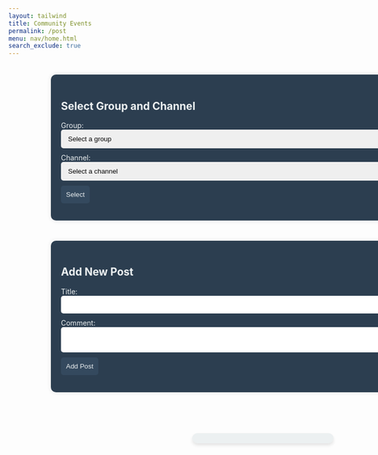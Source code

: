 ```yaml
---
layout: tailwind
title: Community Events
permalink: /post
menu: nav/home.html
search_exclude: true
---
```

<style>
    .container {
        display: flex;
        justify-content: center;
        width: 200%;
        max-width: 1200px;
        padding: 20px;
        box-sizing: border-box;
    }

    .form-container {
        display: flex;
        flex-direction: column;
        max-width: 800px;
        width: 100%;
        background-color: #2C3E50;
        padding: 20px;
        border-radius: 10px;
        box-shadow: 0 0 10px rgba(0, 0, 0, 0.1);
        color: #ECF0F1;
    }

    .form-container label {
        margin-bottom: 5px;
    }

    .form-container input,
    .form-container textarea,
    .form-container select {
        margin-bottom: 10px;
        padding: 10px;
        border-radius: 5px;
        border: none;
        width: 100%;
    }

    .form-container button {
        padding: 10px;
        border-radius: 5px;
        border: none;
        background-color: #34495E;
        color: #ECF0F1;
        cursor: pointer;
    }

    .data {
        display: flex;
        flex-direction: column;
        gap: 20px;
        max-width: 1000px;
        margin: 0 auto;
        padding: 20px;
    }

    #count {
        text-align: center;
        font-size: 1.5em;
        color: #2C3E50;
        background-color: #ECF0F1;
        border-radius: 10px;
        padding: 10px;
        margin-bottom: 10px;
        box-shadow: 0 4px 6px rgba(0, 0, 0, 0.1);
    }

    .details {
        display: grid;
        grid-template-columns: repeat(auto-fill, minmax(280px, 1fr));
        gap: 20px;
    }

    .post-item {
        background-color: #ffffff;
        color: #2C3E50;
        border-radius: 10px;
        padding: 15px 20px;
        box-shadow: 0 2px 8px rgba(0, 0, 0, 0.1);
        transition: transform 0.2s ease, box-shadow 0.2s ease;
    }

    .post-item:hover {
        transform: translateY(-5px);
        box-shadow: 0 4px 12px rgba(0, 0, 0, 0.15);
    }

    .post-item h3 {
        margin-top: 0;
        color: #2980B9;
    }

    .post-item p {
        margin: 5px 0;
        font-size: 0.95em;
    }
</style>

<div class="container">
    <div class="form-container">
        <h2>Select Group and Channel</h2>
        <form id="selectionForm">
            <label for="group_id">Group:</label>
            <select id="group_id" name="group_id" required>
                <option value="">Select a group</option>
            </select>
            <label for="channel_id">Channel:</label>
            <select id="channel_id" name="channel_id" required>
                <option value="">Select a channel</option>
            </select>
            <button type="submit">Select</button>
        </form>
    </div>
</div>

<div class="container">
    <div class="form-container">
        <h2>Add New Post</h2>
        <form id="postForm">
            <label for="title">Title:</label>
            <input type="text" id="title" name="title" required>
            <label for="comment">Comment:</label>
            <textarea id="comment" name="comment" required></textarea>
            <button type="submit">Add Post</button>
        </form>
    </div>
</div>

<div class="container">
    <div id="data" class="data">
        <div class="left-side">
            <p id="count"></p>
        </div>
        <div class="details" id="details">
        </div>
    </div>
</div>

<script type="module">
    import { pythonURI, fetchOptions } from '{{ site.baseurl }}/assets/js/api/config.js';

    async function fetchGroups() {
        try {
            const response = await fetch(`${pythonURI}/api/groups/filter`, {
                ...fetchOptions,
                method: 'POST',
                headers: {
                    'Content-Type': 'application/json'
                },
                body: JSON.stringify({ section_name: "Home Page" })
            });
            if (!response.ok) {
                throw new Error('Failed to fetch groups: ' + response.statusText);
            }
            const groups = await response.json();
            const groupSelect = document.getElementById('group_id');
            groups.forEach(group => {
                const option = document.createElement('option');
                option.value = group.name;
                option.textContent = group.name;
                groupSelect.appendChild(option);
            });
        } catch (error) {
            console.error('Error fetching groups:', error);
        }
    }

    async function fetchChannels(groupName) {
        try {
            const response = await fetch(`${pythonURI}/api/channels/filter`, {
                ...fetchOptions,
                method: 'POST',
                headers: {
                    'Content-Type': 'application/json'
                },
                body: JSON.stringify({ group_name: groupName })
            });
            if (!response.ok) {
                throw new Error('Failed to fetch channels: ' + response.statusText);
            }
            const channels = await response.json();
            const channelSelect = document.getElementById('channel_id');
            channelSelect.innerHTML = '<option value="">Select a channel</option>';
            channels.forEach(channel => {
                const option = document.createElement('option');
                option.value = channel.id;
                option.textContent = channel.name;
                channelSelect.appendChild(option);
            });
        } catch (error) {
            console.error('Error fetching channels:', error);
        }
    }

    document.getElementById('group_id').addEventListener('change', function () {
        const groupName = this.value;
        if (groupName) {
            fetchChannels(groupName);
        } else {
            document.getElementById('channel_id').innerHTML = '<option value="">Select a channel</option>';
        }
    });

    document.getElementById('selectionForm').addEventListener('submit', function (event) {
        event.preventDefault();
        const groupId = document.getElementById('group_id').value;
        const channelId = document.getElementById('channel_id').value;
        if (groupId && channelId) {
            fetchData(channelId);
        } else {
            alert('Please select both group and channel.');
        }
    });

    document.getElementById('postForm').addEventListener('submit', async function (event) {
        event.preventDefault();

        const title = document.getElementById('title').value;
        const comment = document.getElementById('comment').value;
        const channelId = document.getElementById('channel_id').value;

        const postData = {
            title: title,
            comment: comment,
            channel_id: channelId
        };

        try {
            const response = await fetch(`${pythonURI}/api/post`, {
                ...fetchOptions,
                method: 'POST',
                headers: {
                    'Content-Type': 'application/json'
                },
                body: JSON.stringify(postData)
            });

            if (!response.ok) {
                throw new Error('Failed to add post: ' + response.statusText);
            }

            const result = await response.json();
            alert('Post added successfully!');
            document.getElementById('postForm').reset();
            fetchData(channelId);
        } catch (error) {
            console.error('Error adding post:', error);
            alert('Error adding post: ' + error.message);
        }
    });

    async function fetchData(channelId) {
        try {
            const response = await fetch(`${pythonURI}/api/posts/filter`, {
                ...fetchOptions,
                method: 'POST',
                headers: {
                    'Content-Type': 'application/json'
                },
                body: JSON.stringify({ channel_id: channelId })
            });
            if (!response.ok) {
                throw new Error('Failed to fetch posts: ' + response.statusText);
            }

            const postData = await response.json();
            const postCount = postData.length || 0;
            document.getElementById('count').innerHTML = `<h2>Count ${postCount}</h2>`;

            const detailsDiv = document.getElementById('details');
            detailsDiv.innerHTML = '';

            postData.forEach(postItem => {
                const postElement = document.createElement('div');
                postElement.className = 'post-item';
                postElement.innerHTML = `
                    <h3>${postItem.title}</h3>
                    <p><strong>Channel:</strong> ${postItem.channel_name}</p>
                    <p><strong>User:</strong> ${postItem.user_name}</p>
                    <p>${postItem.comment}</p>
                `;
                detailsDiv.appendChild(postElement);
            });

        } catch (error) {
            console.error('Error fetching data:', error);
        }
    }

    fetchGroups();
</script>